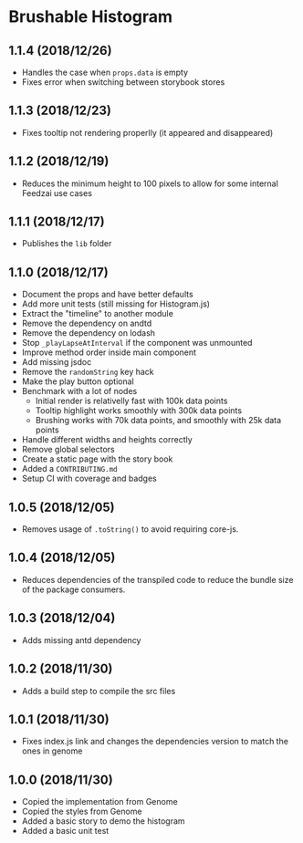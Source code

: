 # Brushable Histogram

## 1.1.4 (2018/12/26)
- Handles the case when `props.data` is empty
- Fixes error when switching between storybook stores

## 1.1.3 (2018/12/23)
- Fixes tooltip not rendering properlly (it appeared and disappeared)

## 1.1.2 (2018/12/19)
- Reduces the minimum height to 100 pixels to allow for some internal Feedzai use cases

## 1.1.1 (2018/12/17)
- Publishes the `lib` folder

## 1.1.0 (2018/12/17)
- Document the props and have better defaults
- Add more unit tests (still missing for Histogram.js)
- Extract the "timeline" to another module
- Remove the dependency on andtd
- Remove the dependency on lodash
- Stop `_playLapseAtInterval` if the component was unmounted
- Improve method order inside main component
- Add missing jsdoc
- Remove the `randomString` key hack
- Make the play button optional
- Benchmark with a lot of nodes
    - Initial render is relativelly fast with 100k data points
    - Tooltip highlight works smoothly with 300k data points
    - Brushing works with 70k data points, and smoothly with 25k data points
- Handle different widths and heights correctly
- Remove global selectors
- Create a static page with the story book
- Added a `CONTRIBUTING.md`
- Setup CI with coverage and badges

## 1.0.5 (2018/12/05)
- Removes usage of `.toString()` to avoid requiring core-js.

## 1.0.4 (2018/12/05)
- Reduces dependencies of the transpiled code to reduce the bundle size of the package consumers.

## 1.0.3 (2018/12/04)
- Adds missing antd dependency

## 1.0.2 (2018/11/30)
- Adds a build step to compile the src files

## 1.0.1 (2018/11/30)
- Fixes index.js link and changes the dependencies version to match the ones in genome

## 1.0.0 (2018/11/30)
- Copied the implementation from Genome
- Copied the styles from Genome
- Added a basic story to demo the histogram
- Added a basic unit test